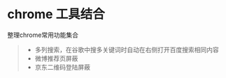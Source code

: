 # chrome 工具结合
整理chrome常用功能集合


> * 多列搜索，在谷歌中搜多关键词时自动在右侧打开百度搜索相同内容
> * 微博推荐页屏蔽
> * 京东二维码登陆屏蔽
> 
> 




